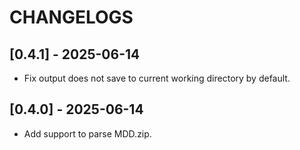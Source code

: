 # CHANGELOGS

## [0.4.1] - 2025-06-14

- Fix output does not save to current working directory by default.

## [0.4.0] - 2025-06-14

- Add support to parse MDD.zip.
